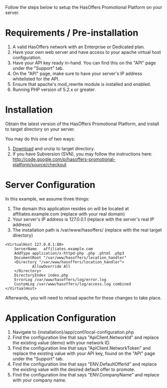 Follow the steps below to setup the HasOffers Promotional Platform on your server.

# Requirements / Pre-installation #

  1. A valid HasOffers network with an Enterprise or Dedicated plan.
  1. Have your own web server and have access to your apache virtual host configuration.
  1. Have your API key ready in-hand. You can find this on the "API" page under the "Support" tab.
  1. On the "API" page, make sure to have your server's IP address whitelisted for the API.
  1. Ensure that apache's mod\_rewrite module is installed and enabled.
  1. Running PHP version of 5.2.x or greater.

# Installation #

Obtain the latest version of the HasOffers Promotional Platform, and install to target directory on your server.

You may do this one of two ways:

  1. [Download](http://code.google.com/p/hasoffers-promotional-platform/downloads/list) and unzip to target directory.
  1. If you have Subversion (SVN), you may follow the instructions here: http://code.google.com/p/hasoffers-promotional-platform/source/checkout


# Server Configuration #

In this example, we assume three things:

  1. The domain this application resides on will be located at affiliates.example.com (replace with your real domain)
  1. Your server's IP address is 127.0.0.1 (replace with the server's real IP address)
  1. The installation path is /var/www/hasoffers/ (replace with the real target directory)

```
<VirtualHost 127.0.0.1:80>
	ServerName   affiliates.example.com
	AddType application/x-httpd-php .php .phtml .php3
	DocumentRoot "/var/www/hasoffers/location_handler"
	<Directory "/var/www/hasoffers/location_handler">
			AllowOverride All
	</Directory>
	DirectoryIndex index.php
	ErrorLog /var/www/hasoffers/log/error.log
	CustomLog /var/www/hasoffers/log/access.log combined
</VirtualHost>
```

Afterwards, you will need to reload apache for these changes to take place.

# Application Configuration #
  1. Navigate to {installation}/app/conf/local-configuration.php
  1. Find the configuration line that says "ApiClient.NetworkId" and replace the existing value (demo) with your network ID.
  1. Find the configuration line that says "ApiClient.NetworkToken" and replace the existing value with your API key, found on the "API" page under the "Support" tab.
  1. Find the configuration line that says "ENV.DefaultOfferId" and replace the existing value with the desired default offer to promote.
  1. Find the configuration line that says "ENV.CompanyName" and replace with your company name.